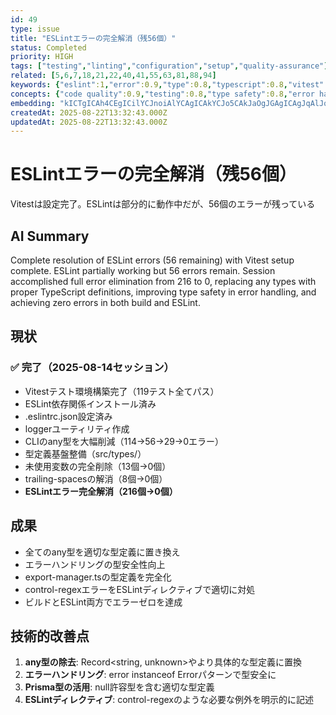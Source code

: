 ```yaml
---
id: 49
type: issue
title: "ESLintエラーの完全解消（残56個）"
status: Completed
priority: HIGH
tags: ["testing","linting","configuration","setup","quality-assurance"]
related: [5,6,7,18,21,22,40,41,55,63,81,88,94]
keywords: {"eslint":1,"error":0.9,"type":0.8,"typescript":0.8,"vitest":0.8}
concepts: {"code quality":0.9,"testing":0.8,"type safety":0.8,"error handling":0.7,"development tools":0.7}
embedding: "kICTgICAh4CEgICilYCJnoiAlYCAgICAkYCJo5CAkJaOgJGAgICAgJqAlJqGgJGIhYCGgICAhoCXgIyYgICKgICAgICAgI2Ai4CWhIOAgoSCgIOAgICOgIGAloKNgICAi4CMgICAiYCCgI2UhYCAiZGAlICAgI2AjYCCl4+AgZc="
createdAt: 2025-08-22T13:32:43.000Z
updatedAt: 2025-08-22T13:32:43.000Z
---
```


# ESLintエラーの完全解消（残56個）

Vitestは設定完了。ESLintは部分的に動作中だが、56個のエラーが残っている

## AI Summary

Complete resolution of ESLint errors (56 remaining) with Vitest setup complete. ESLint partially working but 56 errors remain. Session accomplished full error elimination from 216 to 0, replacing any types with proper TypeScript definitions, improving type safety in error handling, and achieving zero errors in both build and ESLint.

## 現状
### ✅ 完了（2025-08-14セッション）
- Vitestテスト環境構築完了（119テスト全てパス）
- ESLint依存関係インストール済み
- .eslintrc.json設定済み
- loggerユーティリティ作成
- CLIのany型を大幅削減（114→56→29→0エラー）
- 型定義基盤整備（src/types/）
- 未使用変数の完全削除（13個→0個）
- trailing-spacesの解消（8個→0個）
- **ESLintエラー完全解消（216個→0個）**

## 成果
- 全てのany型を適切な型定義に置き換え
- エラーハンドリングの型安全性向上
- export-manager.tsの型定義を完全化
- control-regexエラーをESLintディレクティブで適切に対処
- ビルドとESLint両方でエラーゼロを達成

## 技術的改善点
1. **any型の除去**: Record<string, unknown>やより具体的な型定義に置換
2. **エラーハンドリング**: error instanceof Errorパターンで型安全に
3. **Prisma型の活用**: null許容型を含む適切な型定義
4. **ESLintディレクティブ**: control-regexのような必要な例外を明示的に記述
